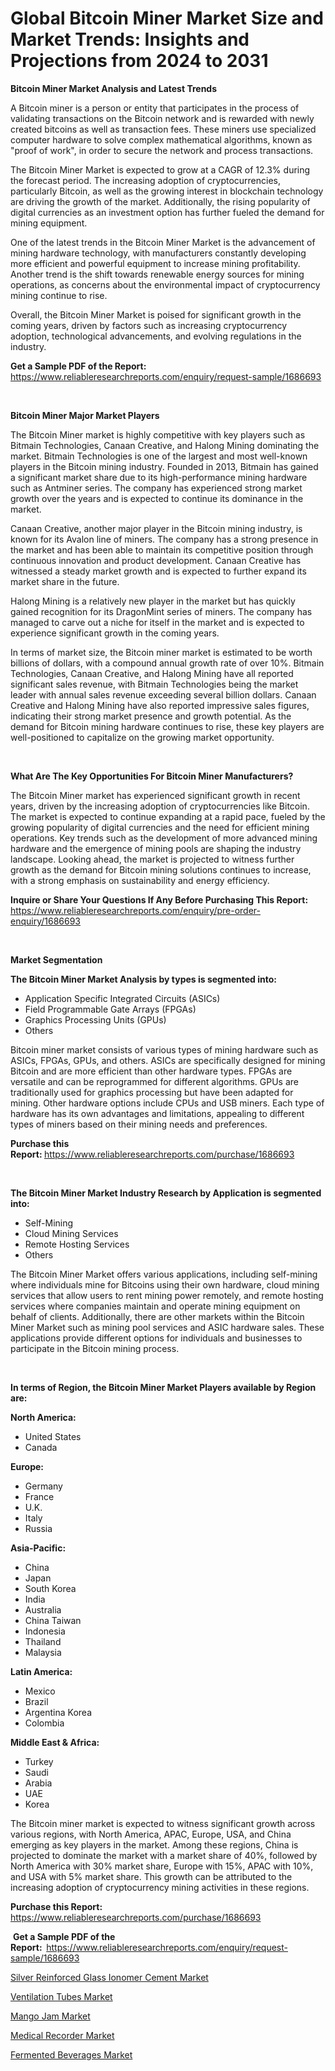 <p><h1>Global Bitcoin Miner Market Size and Market Trends: Insights and Projections from 2024 to 2031</h1></p><p><strong>Bitcoin Miner Market Analysis and Latest Trends</strong></p>
<p><p>A Bitcoin miner is a person or entity that participates in the process of validating transactions on the Bitcoin network and is rewarded with newly created bitcoins as well as transaction fees. These miners use specialized computer hardware to solve complex mathematical algorithms, known as "proof of work", in order to secure the network and process transactions.</p><p>The Bitcoin Miner Market is expected to grow at a CAGR of 12.3% during the forecast period. The increasing adoption of cryptocurrencies, particularly Bitcoin, as well as the growing interest in blockchain technology are driving the growth of the market. Additionally, the rising popularity of digital currencies as an investment option has further fueled the demand for mining equipment.</p><p>One of the latest trends in the Bitcoin Miner Market is the advancement of mining hardware technology, with manufacturers constantly developing more efficient and powerful equipment to increase mining profitability. Another trend is the shift towards renewable energy sources for mining operations, as concerns about the environmental impact of cryptocurrency mining continue to rise.</p><p>Overall, the Bitcoin Miner Market is poised for significant growth in the coming years, driven by factors such as increasing cryptocurrency adoption, technological advancements, and evolving regulations in the industry.</p></p>
<p><strong>Get a Sample PDF of the Report:&nbsp;</strong> <a href="https://www.reliableresearchreports.com/enquiry/request-sample/1686693">https://www.reliableresearchreports.com/enquiry/request-sample/1686693</a></p>
<p>&nbsp;</p>
<p><strong>Bitcoin Miner Major Market Players</strong></p>
<p><p>The Bitcoin Miner market is highly competitive with key players such as Bitmain Technologies, Canaan Creative, and Halong Mining dominating the market. Bitmain Technologies is one of the largest and most well-known players in the Bitcoin mining industry. Founded in 2013, Bitmain has gained a significant market share due to its high-performance mining hardware such as Antminer series. The company has experienced strong market growth over the years and is expected to continue its dominance in the market.</p><p>Canaan Creative, another major player in the Bitcoin mining industry, is known for its Avalon line of miners. The company has a strong presence in the market and has been able to maintain its competitive position through continuous innovation and product development. Canaan Creative has witnessed a steady market growth and is expected to further expand its market share in the future.</p><p>Halong Mining is a relatively new player in the market but has quickly gained recognition for its DragonMint series of miners. The company has managed to carve out a niche for itself in the market and is expected to experience significant growth in the coming years.</p><p>In terms of market size, the Bitcoin miner market is estimated to be worth billions of dollars, with a compound annual growth rate of over 10%. Bitmain Technologies, Canaan Creative, and Halong Mining have all reported significant sales revenue, with Bitmain Technologies being the market leader with annual sales revenue exceeding several billion dollars. Canaan Creative and Halong Mining have also reported impressive sales figures, indicating their strong market presence and growth potential. As the demand for Bitcoin mining hardware continues to rise, these key players are well-positioned to capitalize on the growing market opportunity.</p></p>
<p>&nbsp;</p>
<p><strong>What Are The Key Opportunities For Bitcoin Miner Manufacturers?</strong></p>
<p><p>The Bitcoin Miner market has experienced significant growth in recent years, driven by the increasing adoption of cryptocurrencies like Bitcoin. The market is expected to continue expanding at a rapid pace, fueled by the growing popularity of digital currencies and the need for efficient mining operations. Key trends such as the development of more advanced mining hardware and the emergence of mining pools are shaping the industry landscape. Looking ahead, the market is projected to witness further growth as the demand for Bitcoin mining solutions continues to increase, with a strong emphasis on sustainability and energy efficiency.</p></p>
<p><strong>Inquire or Share Your Questions If Any Before Purchasing This Report:</strong> <a href="https://www.reliableresearchreports.com/enquiry/pre-order-enquiry/1686693">https://www.reliableresearchreports.com/enquiry/pre-order-enquiry/1686693</a></p>
<p>&nbsp;</p>
<p><strong>Market Segmentation</strong></p>
<p><strong>The Bitcoin Miner Market Analysis by types is segmented into:</strong></p>
<p><ul><li>Application Specific Integrated Circuits (ASICs)</li><li>Field Programmable Gate Arrays (FPGAs)</li><li>Graphics Processing Units (GPUs)</li><li>Others</li></ul></p>
<p><p>Bitcoin miner market consists of various types of mining hardware such as ASICs, FPGAs, GPUs, and others. ASICs are specifically designed for mining Bitcoin and are more efficient than other hardware types. FPGAs are versatile and can be reprogrammed for different algorithms. GPUs are traditionally used for graphics processing but have been adapted for mining. Other hardware options include CPUs and USB miners. Each type of hardware has its own advantages and limitations, appealing to different types of miners based on their mining needs and preferences.</p></p>
<p><strong>Purchase this Report:&nbsp;</strong><a href="https://www.reliableresearchreports.com/purchase/1686693">https://www.reliableresearchreports.com/purchase/1686693</a></p>
<p>&nbsp;</p>
<p><strong>The Bitcoin Miner Market Industry Research by Application is segmented into:</strong></p>
<p><ul><li>Self-Mining</li><li>Cloud Mining Services</li><li>Remote Hosting Services</li><li>Others</li></ul></p>
<p><p>The Bitcoin Miner Market offers various applications, including self-mining where individuals mine for Bitcoins using their own hardware, cloud mining services that allow users to rent mining power remotely, and remote hosting services where companies maintain and operate mining equipment on behalf of clients. Additionally, there are other markets within the Bitcoin Miner Market such as mining pool services and ASIC hardware sales. These applications provide different options for individuals and businesses to participate in the Bitcoin mining process.</p></p>
<p>&nbsp;</p>
<p><strong>In terms of Region, the Bitcoin Miner Market Players available by Region are:</strong></p>
<p>
    <p> <strong> North America: </strong>
        <ul>
            <li>United States</li>
            <li>Canada</li>
        </ul>
        </p> 
    <p> <strong> Europe: </strong>
        <ul>
            <li>Germany</li>
            <li>France</li>
            <li>U.K.</li>
            <li>Italy</li>
            <li>Russia</li>
        </ul>
        </p> 
    <p> <strong> Asia-Pacific: </strong>
        <ul>
            <li>China</li>
            <li>Japan</li>
            <li>South Korea</li>
            <li>India</li>
            <li>Australia</li>
            <li>China Taiwan</li>
            <li>Indonesia</li>
            <li>Thailand</li>
            <li>Malaysia</li>
        </ul>
        </p> 
    <p> <strong> Latin America: </strong>
        <ul>
            <li>Mexico</li>
            <li>Brazil</li>
            <li>Argentina Korea</li>
            <li>Colombia</li>
        </ul>
        </p> 
    <p> <strong> Middle East & Africa: </strong>
        <ul>
            <li>Turkey</li>
            <li>Saudi</li>
            <li>Arabia</li>
            <li>UAE</li>
            <li>Korea</li>
        </ul>
    </p>
    </p>
<p><p>The Bitcoin miner market is expected to witness significant growth across various regions, with North America, APAC, Europe, USA, and China emerging as key players in the market. Among these regions, China is projected to dominate the market with a market share of 40%, followed by North America with 30% market share, Europe with 15%, APAC with 10%, and USA with 5% market share. This growth can be attributed to the increasing adoption of cryptocurrency mining activities in these regions.</p></p>
<p><strong>Purchase this Report: </strong><a href="https://www.reliableresearchreports.com/purchase/1686693">https://www.reliableresearchreports.com/purchase/1686693</a></p>
<p>&nbsp;<strong>Get a Sample PDF of the Report:&nbsp;&nbsp;</strong><a href="https://www.reliableresearchreports.com/enquiry/request-sample/1686693">https://www.reliableresearchreports.com/enquiry/request-sample/1686693</a></p>
<p><strong></strong></p>
<p><p><a href="https://medium.com/@laurynframi1907/silver-reinforced-glass-ionomer-cement-market-analysis-its-cagr-market-segmentation-and-global-d3583367dbba">Silver Reinforced Glass Ionomer Cement Market</a></p><p><a href="https://medium.com/@laurynframi1907/ventilation-tubes-market-analysis-its-cagr-market-segmentation-and-global-industry-overview-84f38ac3553b">Ventilation Tubes Market</a></p><p><a href="https://github.com/dx0328/Market-Research-Report-List-1/blob/main/mango-jam-market.md">Mango Jam Market</a></p><p><a href="https://medium.com/@laurynframi1907/medical-recorder-market-comprehensive-assessment-by-type-application-and-geography-1746cfba009a">Medical Recorder Market</a></p><p><a href="https://github.com/Glendatilghmankmgz0rbhwpy/Market-Research-Report-List-1/blob/main/fermented-beverages-market.md">Fermented Beverages Market</a></p></p>